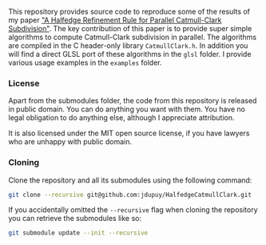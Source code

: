 
This repository provides source code to reproduce some of the results of my paper ["A Halfedge Refinement Rule for Parallel Catmull-Clark Subdivision"](https://onrendering.com/).
The key contribution of this paper is to provide super simple algorithms to compute 
Catmull-Clark subdivision in parallel. The algorithms are compiled in the C header-only library `CatmullClark.h`. In addition you will find a direct GLSL port of these algorithms in the 
`glsl` folder. I provide various usage examples in the `examples` folder.

### License

Apart from the submodules folder, the code from this repository is released in public domain. You can do anything you want with them. You have no legal obligation to do anything else, although I appreciate attribution.

It is also licensed under the MIT open source license, if you have lawyers who are unhappy with public domain.

### Cloning

Clone the repository and all its submodules using the following command:
```sh
git clone --recursive git@github.com:jdupuy/HalfedgeCatmullClark.git
```

If you accidentally omitted the `--recursive` flag when cloning the repository you can retrieve the submodules like so:
```sh
git submodule update --init --recursive
